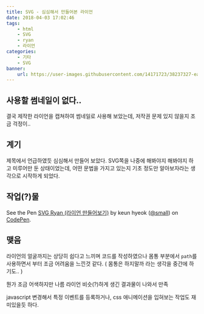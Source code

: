 ```yaml
---
title: SVG - 심심해서 만들어본 라이언
date: 2018-04-03 17:02:46
tags:
    - html
    - SVG
    - ryan
    - 라이언
categories:
    - 기타
    - SVG
banner:
    url: https://user-images.githubusercontent.com/14171723/38237327-ea8234e0-3761-11e8-8524-b42d30e8d834.png
---
```


## 사용할 썸네일이 없다..

결국 제작한 라이언을 캡쳐하여 썸네일로 사용해 보았는데, 저작권 문제 있지 않을지 조금 걱정이..

## 계기
제목에서 언급하였듯 심심해서 만들어 보았다.
SVG쪽을 나중에 해봐야지 해봐야지 하고 미루어만 둔 상태이었는데, 어떤 문법을 가지고 있는지 기초 정도만 알아보자라는 생각으로 시작하게 되었다.

## 작업(?)물
<p data-height="300" data-theme-id="11131" data-slug-hash="pLKoYE" data-default-tab="html,result" data-user="small" data-embed-version="2" data-pen-title="SVG Ryan (라이언 만들어보기)" class="codepen">See the Pen <a href="https://codepen.io/small/pen/pLKoYE/">SVG Ryan (라이언 만들어보기)</a> by keun hyeok (<a href="https://codepen.io/small">@small</a>) on <a href="https://codepen.io">CodePen</a>.</p>
<script async src="https://static.codepen.io/assets/embed/ei.js"></script>

## 맺음
라이언의 얼굴까지는 상당히 쉽다고 느끼며 코드를 작성하였으나 몸통 부분에서 `path`를 사용하면서 부터 조금 어려움을 느낀것 같다. ( 몸통은 하지말까 라는 생각을 중간에 하기도.. )

뭔가 조금 어색하지만 나름 라이언 비슷(?)하게 생긴 결과물이 나와서 만족

javascript 변경해서 특정 이벤트를 등록하거나, css 애니메이션을 입혀보는 작업도 재미있을듯 하다.
